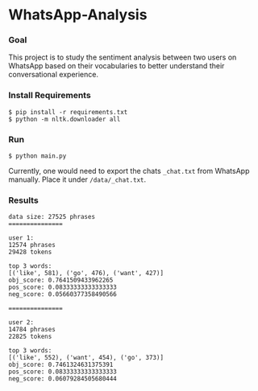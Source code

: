 # WhatsApp-Analysis

### Goal
This project is to study the sentiment analysis between two users on WhatsApp based on their vocabularies to better understand their conversational experience.

### Install Requirements 
``` 
$ pip install -r requirements.txt
$ python -m nltk.downloader all
```

### Run 
```
$ python main.py
```

Currently, one would need to export the chats `_chat.txt` from WhatsApp manually. Place it under `/data/_chat.txt`.

### Results 
```
data size: 27525 phrases
===============

user 1:
12574 phrases
29428 tokens

top 3 words:
[('like', 581), ('go', 476), ('want', 427)]
obj_score: 0.7641509433962265
pos_score: 0.08333333333333333
neg_score: 0.05660377358490566

===============

user 2:
14784 phrases
22825 tokens

top 3 words:
[('like', 552), ('want', 454), ('go', 373)]
obj_score: 0.7461324631375391
pos_score: 0.08333333333333333
neg_score: 0.06079284505680444
```
